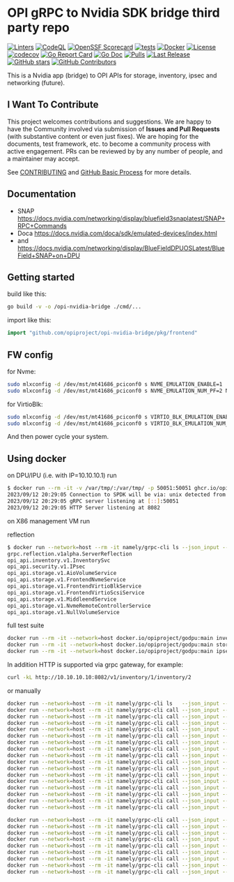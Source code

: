 # OPI gRPC to Nvidia SDK bridge third party repo

[![Linters](https://github.com/opiproject/opi-nvidia-bridge/actions/workflows/linters.yml/badge.svg)](https://github.com/opiproject/opi-nvidia-bridge/actions/workflows/linters.yml)
[![CodeQL](https://github.com/opiproject/opi-nvidia-bridge/actions/workflows/codeql.yml/badge.svg)](https://github.com/opiproject/opi-nvidia-bridge/actions/workflows/codeql.yml)
[![OpenSSF Scorecard](https://api.securityscorecards.dev/projects/github.com/opiproject/opi-nvidia-bridge/badge)](https://securityscorecards.dev/viewer/?platform=github.com&org=opiproject&repo=opi-nvidia-bridge)
[![tests](https://github.com/opiproject/opi-nvidia-bridge/actions/workflows/go.yml/badge.svg)](https://github.com/opiproject/opi-nvidia-bridge/actions/workflows/go.yml)
[![Docker](https://github.com/opiproject/opi-nvidia-bridge/actions/workflows/docker-publish.yml/badge.svg)](https://github.com/opiproject/opi-nvidia-bridge/actions/workflows/docker-publish.yml)
[![License](https://img.shields.io/github/license/opiproject/opi-nvidia-bridge?style=flat-square&color=blue&label=License)](https://github.com/opiproject/opi-nvidia-bridge/blob/master/LICENSE)
[![codecov](https://codecov.io/gh/opiproject/opi-nvidia-bridge/branch/main/graph/badge.svg)](https://codecov.io/gh/opiproject/opi-nvidia-bridge)
[![Go Report Card](https://goreportcard.com/badge/github.com/opiproject/opi-nvidia-bridge)](https://goreportcard.com/report/github.com/opiproject/opi-nvidia-bridge)
[![Go Doc](https://img.shields.io/badge/godoc-reference-blue.svg)](http://godoc.org/github.com/opiproject/opi-nvidia-bridge)
[![Pulls](https://img.shields.io/docker/pulls/opiproject/opi-nvidia-bridge.svg?logo=docker&style=flat&label=Pulls)](https://hub.docker.com/r/opiproject/opi-nvidia-bridge)
[![Last Release](https://img.shields.io/github/v/release/opiproject/opi-nvidia-bridge?label=Latest&style=flat-square&logo=go)](https://github.com/opiproject/opi-nvidia-bridge/releases)
[![GitHub stars](https://img.shields.io/github/stars/opiproject/opi-nvidia-bridge.svg?style=flat-square&label=github%20stars)](https://github.com/opiproject/opi-nvidia-bridge)
[![GitHub Contributors](https://img.shields.io/github/contributors/opiproject/opi-nvidia-bridge.svg?style=flat-square)](https://github.com/opiproject/opi-nvidia-bridge/graphs/contributors)

This is a Nvidia app (bridge) to OPI APIs for storage, inventory, ipsec and networking (future).

## I Want To Contribute

This project welcomes contributions and suggestions.  We are happy to have the Community involved via submission of **Issues and Pull Requests** (with substantive content or even just fixes). We are hoping for the documents, test framework, etc. to become a community process with active engagement.  PRs can be reviewed by by any number of people, and a maintainer may accept.

See [CONTRIBUTING](https://github.com/opiproject/opi/blob/main/CONTRIBUTING.md) and [GitHub Basic Process](https://github.com/opiproject/opi/blob/main/doc-github-rules.md) for more details.

## Documentation

* SNAP <https://docs.nvidia.com/networking/display/bluefield3snaplatest/SNAP+RPC+Commands>
* Doca <https://docs.nvidia.com/doca/sdk/emulated-devices/index.html>
* and <https://docs.nvidia.com/networking/display/BlueFieldDPUOSLatest/BlueField+SNAP+on+DPU>

## Getting started

build like this:

```bash
go build -v -o /opi-nvidia-bridge ./cmd/...
```

import like this:

```go
import "github.com/opiproject/opi-nvidia-bridge/pkg/frontend"
```

## FW config

for Nvme:

```bash
sudo mlxconfig -d /dev/mst/mt41686_pciconf0 s NVME_EMULATION_ENABLE=1
sudo mlxconfig -d /dev/mst/mt41686_pciconf0 s NVME_EMULATION_NUM_PF=2 NVME_EMULATION_NUM_VF=2
```

for VirtioBlk:

```bash
sudo mlxconfig -d /dev/mst/mt41686_pciconf0 s VIRTIO_BLK_EMULATION_ENABLE=1
sudo mlxconfig -d /dev/mst/mt41686_pciconf0 s VIRTIO_BLK_EMULATION_NUM_PF=2 VIRTIO_BLK_EMULATION_NUM_VF=2
```

And then power cycle your system.

## Using docker

on DPU/IPU (i.e. with IP=10.10.10.1) run

```bash
$ docker run --rm -it -v /var/tmp/:/var/tmp/ -p 50051:50051 ghcr.io/opiproject/opi-nvidia-bridge:main
2023/09/12 20:29:05 Connection to SPDK will be via: unix detected from /var/tmp/spdk.sock
2023/09/12 20:29:05 gRPC server listening at [::]:50051
2023/09/12 20:29:05 HTTP Server listening at 8082
```

on X86 management VM run

reflection

```bash
$ docker run --network=host --rm -it namely/grpc-cli ls --json_input --json_output localhost:50051
grpc.reflection.v1alpha.ServerReflection
opi_api.inventory.v1.InventorySvc
opi_api.security.v1.IPsec
opi_api.storage.v1.AioVolumeService
opi_api.storage.v1.FrontendNvmeService
opi_api.storage.v1.FrontendVirtioBlkService
opi_api.storage.v1.FrontendVirtioScsiService
opi_api.storage.v1.MiddleendService
opi_api.storage.v1.NvmeRemoteControllerService
opi_api.storage.v1.NullVolumeService
```

full test suite

```bash
docker run --rm -it --network=host docker.io/opiproject/godpu:main inventory get --addr="10.10.10.10:50051"
docker run --rm -it --network=host docker.io/opiproject/godpu:main storage test --addr="10.10.10.10:50051"
docker run --rm -it --network=host docker.io/opiproject/godpu:main ipsec test --addr=10.10.10.10:50151 --pingaddr=8.8.8.1"
```

In addition HTTP is supported via grpc gateway, for example:

```bash
curl -kL http://10.10.10.10:8082/v1/inventory/1/inventory/2
```

or manually

```bash
docker run --network=host --rm -it namely/grpc-cli ls   --json_input --json_output 10.10.10.10:50051 -l
docker run --network=host --rm -it namely/grpc-cli call --json_input --json_output 10.10.10.10:50051 CreateNvmeSubsystem "{nvme_subsystem : {spec : {nqn: 'nqn.2022-09.io.spdk:opitest2', serial_number: 'myserial2', model_number: 'mymodel2', max_namespaces: 11} }, nvme_subsystem_id : 'subsystem2' }"
docker run --network=host --rm -it namely/grpc-cli call --json_input --json_output 10.10.10.10:50051 ListNvmeSubsystems "{}"
docker run --network=host --rm -it namely/grpc-cli call --json_input --json_output 10.10.10.10:50051 GetNvmeSubsystem "{name : '//storage.opiproject.org/subsystems/subsystem2'}"
docker run --network=host --rm -it namely/grpc-cli call --json_input --json_output 10.10.10.10:50051 CreateNvmeController "{parent: '//storage.opiproject.org/subsystems/subsystem2', nvme_controller : {spec : {nvme_controller_id: 2, pcie_id : {physical_function : 0, virtual_function : 0, port_id: 0}, max_nsq:5, max_ncq:5 } }, nvme_controller_id : 'controller1'}"
docker run --network=host --rm -it namely/grpc-cli call --json_input --json_output 10.10.10.10:50051 ListNvmeControllers "{parent : '//storage.opiproject.org/subsystems/subsystem2'}"
docker run --network=host --rm -it namely/grpc-cli call --json_input --json_output 10.10.10.10:50051 GetNvmeController "{name : '//storage.opiproject.org/subsystems/subsystem2/controllers/controller1'}"
docker run --network=host --rm -it namely/grpc-cli call --json_input --json_output 10.10.10.10:50051 CreateNvmeNamespace "{parent: '//storage.opiproject.org/subsystems/subsystem2', nvme_namespace : {spec : {volume_name_ref : 'Malloc0', 'host_nsid' : '10', uuid:{value : '1b4e28ba-2fa1-11d2-883f-b9a761bde3fb'}, nguid: '1b4e28ba-2fa1-11d2-883f-b9a761bde3fb', eui64: 1967554867335598546 } }, nvme_namespace_id: 'namespace1'}"
docker run --network=host --rm -it namely/grpc-cli call --json_input --json_output 10.10.10.10:50051 ListNvmeNamespaces "{parent : '//storage.opiproject.org/subsystems/subsystem2'}"
docker run --network=host --rm -it namely/grpc-cli call --json_input --json_output 10.10.10.10:50051 GetNvmeNamespace "{name : '//storage.opiproject.org/subsystems/subsystem2/namespaces/namespace1'}"
docker run --network=host --rm -it namely/grpc-cli call --json_input --json_output 10.10.10.10:50051 StatsNvmeNamespace "{name : '//storage.opiproject.org/subsystems/subsystem2/namespaces/namespace1'}"
docker run --network=host --rm -it namely/grpc-cli call --json_input --json_output 10.10.10.10:50051 CreateNvmeRemoteController "{nvme_remote_controller : {multipath: 'NVME_MULTIPATH_MULTIPATH'}, nvme_remote_controller_id: 'nvmetcp12'}"
docker run --network=host --rm -it namely/grpc-cli call --json_input --json_output 10.10.10.10:50051 ListNvmeRemoteControllers "{parent : 'todo'}"
docker run --network=host --rm -it namely/grpc-cli call --json_input --json_output 10.10.10.10:50051 GetNvmeRemoteController "{name: '//storage.opiproject.org/volumes/nvmetcp12'}"
docker run --network=host --rm -it namely/grpc-cli call --json_input --json_output 10.10.10.10:50051 CreateNvmePath "{nvme_path : {controller_name_ref: '//storage.opiproject.org/volumes/nvmetcp12', traddr:'11.11.11.2', trtype:'NVME_TRANSPORT_TCP', fabrics: {adrfam:'NVME_ADRFAM_IPV4', subnqn:'nqn.2016-06.com.opi.spdk.target0', trsvcid:'4444', hostnqn:'nqn.2014-08.org.nvmexpress:uuid:feb98abe-d51f-40c8-b348-2753f3571d3c'}}, nvme_path_id: 'nvmetcp12path0'}"
docker run --network=host --rm -it namely/grpc-cli call --json_input --json_output 10.10.10.10:50051 CreateNvmeRemoteController "{nvme_remote_controller : {multipath: 'NVME_MULTIPATH_DISABLE'}, nvme_remote_controller_id: 'nvmepcie13'}"
docker run --network=host --rm -it namely/grpc-cli call --json_input --json_output 10.10.10.10:50051 CreateNvmePath "{nvme_path : {controller_name_ref: '//storage.opiproject.org/volumes/nvmepcie13', traddr:'0000:01:00.0', trtype:'NVME_TRANSPORT_PCIE'}, nvme_path_id: 'nvmepcie13path0'}"

docker run --network=host --rm -it namely/grpc-cli call --json_input --json_output 10.10.10.10:50051 ListNvmePaths "{parent : 'todo'}"
docker run --network=host --rm -it namely/grpc-cli call --json_input --json_output 10.10.10.10:50051 DeleteNvmePath "{name: '//storage.opiproject.org/volumes/nvmepcie13path0'}"
docker run --network=host --rm -it namely/grpc-cli call --json_input --json_output 10.10.10.10:50051 DeleteNvmeRemoteController "{name: '//storage.opiproject.org/volumes/nvmepcie13'}"
docker run --network=host --rm -it namely/grpc-cli call --json_input --json_output 10.10.10.10:50051 GetNvmePath "{name: '//storage.opiproject.org/volumes/nvmetcp12path0'}"
docker run --network=host --rm -it namely/grpc-cli call --json_input --json_output 10.10.10.10:50051 DeleteNvmePath "{name: '//storage.opiproject.org/volumes/nvmetcp12path0'}"
docker run --network=host --rm -it namely/grpc-cli call --json_input --json_output 10.10.10.10:50051 DeleteNvmeRemoteController "{name: '//storage.opiproject.org/volumes/nvmetcp12'}"
docker run --network=host --rm -it namely/grpc-cli call --json_input --json_output 10.10.10.10:50051 DeleteNvmeNamespace "{name : '//storage.opiproject.org/subsystems/subsystem2/namespaces/namespace1'}"
docker run --network=host --rm -it namely/grpc-cli call --json_input --json_output 10.10.10.10:50051 DeleteNvmeController "{name : '//storage.opiproject.org/subsystems/subsystem2/controllers/controller1'}"
docker run --network=host --rm -it namely/grpc-cli call --json_input --json_output 10.10.10.10:50051 DeleteNvmeSubsystem "{name : '//storage.opiproject.org/subsystems/subsystem2'}"
```
